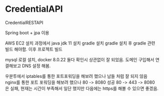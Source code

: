 # CredentialAPI
CredentialRESTAPI

Spring boot + jpa 이용

AWS EC2 설치 과정에서 
java jdk 11 설치
gradle 설치
gradle 설치 후 gradle 관련 빌드 해야함.
이후 프로젝트 빌드

mysql 로컬 설치, docker 8.0.22 둘다 확인시 상관없이 잘 되었음.
도메인 구입해서 연결해보고 DNS 설정 해봄.

우분투에서 iptables를 통한 포트포워딩을 해보려 했으나 남들 처럼 잘 되지 않음
nginx를 통한 포트 포워딩을 해보려 했으나 80 -> 8080 성공
80 -> 443 -> 8080 은 실패, 현재는 시간이 부족해서 일단 했지만 다음에는 https를 해볼 수 있으면 좋겠음.
